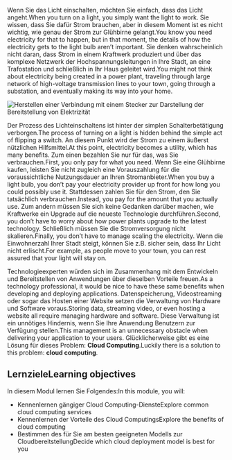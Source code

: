 <span data-ttu-id="8cea9-101">Wenn Sie das Licht einschalten, möchten Sie einfach, dass das Licht angeht.</span><span class="sxs-lookup"><span data-stu-id="8cea9-101">When you turn on a light, you simply want the light to work.</span></span> <span data-ttu-id="8cea9-102">Sie wissen, dass Sie dafür Strom brauchen, aber in diesem Moment ist es nicht wichtig, wie genau der Strom zur Glühbirne gelangt.</span><span class="sxs-lookup"><span data-stu-id="8cea9-102">You know you need electricity for that to happen, but in that moment, the details of how the electricity gets to the light bulb aren’t important.</span></span> <span data-ttu-id="8cea9-103">Sie denken wahrscheinlich nicht daran, dass Strom in einem Kraftwerk produziert und über das komplexe Netzwerk der Hochspannungsleitungen in Ihre Stadt, an eine Trafostation und schließlich in Ihr Haus geleitet wird.</span><span class="sxs-lookup"><span data-stu-id="8cea9-103">You might not think about electricity being created in a power plant, traveling through large network of high-voltage transmission lines to your town, going through a substation, and eventually making its way into your home.</span></span>

![Herstellen einer Verbindung mit einem Stecker zur Darstellung der Bereitstellung von Elektrizität](../media/1-heading.png)

<span data-ttu-id="8cea9-105">Der Prozess des Lichteinschaltens ist hinter der simplen Schalterbetätigung verborgen.</span><span class="sxs-lookup"><span data-stu-id="8cea9-105">The process of turning on a light is hidden behind the simple act of flipping a switch.</span></span> <span data-ttu-id="8cea9-106">An diesem Punkt wird der Strom zu einem äußerst nützlichen Hilfsmittel.</span><span class="sxs-lookup"><span data-stu-id="8cea9-106">At this point, electricity becomes a utility, which has many benefits.</span></span> <span data-ttu-id="8cea9-107">Zum einen bezahlen Sie nur für das, was Sie verbrauchen.</span><span class="sxs-lookup"><span data-stu-id="8cea9-107">First, you only pay for what you need.</span></span> <span data-ttu-id="8cea9-108">Wenn Sie eine Glühbirne kaufen, leisten Sie nicht zugleich eine Vorauszahlung für die voraussichtliche Nutzungsdauer an Ihren Stromanbieter.</span><span class="sxs-lookup"><span data-stu-id="8cea9-108">When you buy a light bulb, you don’t pay your electricity provider up front for how long you could possibly use it.</span></span> <span data-ttu-id="8cea9-109">Stattdessen zahlen Sie für den Strom, den Sie tatsächlich verbrauchen.</span><span class="sxs-lookup"><span data-stu-id="8cea9-109">Instead, you pay for the amount that you actually use.</span></span> <span data-ttu-id="8cea9-110">Zum andern müssen Sie sich keine Gedanken darüber machen, wie Kraftwerke ein Upgrade auf die neueste Technologie durchführen.</span><span class="sxs-lookup"><span data-stu-id="8cea9-110">Second, you don’t have to worry about how power plants upgrade to the latest technology.</span></span> <span data-ttu-id="8cea9-111">Schließlich müssen Sie die Stromversorgung nicht skalieren.</span><span class="sxs-lookup"><span data-stu-id="8cea9-111">Finally, you don’t have to manage scaling the electricity.</span></span> <span data-ttu-id="8cea9-112">Wenn die Einwohnerzahl Ihrer Stadt steigt, können Sie z.B. sicher sein, dass Ihr Licht nicht erlischt.</span><span class="sxs-lookup"><span data-stu-id="8cea9-112">For example, as people move to your town, you can rest assured that your light will stay on.</span></span>

<span data-ttu-id="8cea9-113">Technologieexperten würden sich im Zusammenhang mit dem Entwickeln und Bereitstellen von Anwendungen über dieselben Vorteile freuen.</span><span class="sxs-lookup"><span data-stu-id="8cea9-113">As a technology professional, it would be nice to have these same benefits when developing and deploying applications.</span></span> <span data-ttu-id="8cea9-114">Datenspeicherung, Videostreaming oder sogar das Hosten einer Website setzen die Verwaltung von Hardware und Software voraus.</span><span class="sxs-lookup"><span data-stu-id="8cea9-114">Storing data, streaming video, or even hosting a website all require managing hardware and software.</span></span> <span data-ttu-id="8cea9-115">Diese Verwaltung ist ein unnötiges Hindernis, wenn Sie Ihre Anwendung Benutzern zur Verfügung stellen.</span><span class="sxs-lookup"><span data-stu-id="8cea9-115">This management is an unnecessary obstacle when delivering your application to your users.</span></span> <span data-ttu-id="8cea9-116">Glücklicherweise gibt es eine Lösung für dieses Problem: **Cloud Computing**.</span><span class="sxs-lookup"><span data-stu-id="8cea9-116">Luckily there is a solution to this problem: **cloud computing**.</span></span>

## <a name="learning-objectives"></a><span data-ttu-id="8cea9-117">Lernziele</span><span class="sxs-lookup"><span data-stu-id="8cea9-117">Learning objectives</span></span>

<span data-ttu-id="8cea9-118">In diesem Modul lernen Sie Folgendes:</span><span class="sxs-lookup"><span data-stu-id="8cea9-118">In this module, you will:</span></span>

- <span data-ttu-id="8cea9-119">Kennenlernen gängiger Cloud Computing-Dienste</span><span class="sxs-lookup"><span data-stu-id="8cea9-119">Explore common cloud computing services</span></span>
- <span data-ttu-id="8cea9-120">Kennenlernen der Vorteile des Cloud Computings</span><span class="sxs-lookup"><span data-stu-id="8cea9-120">Explore the benefits of cloud computing</span></span>
- <span data-ttu-id="8cea9-121">Bestimmen des für Sie am besten geeigneten Modells zur Cloudbereitstellung</span><span class="sxs-lookup"><span data-stu-id="8cea9-121">Decide which cloud deployment model is best for you</span></span>
